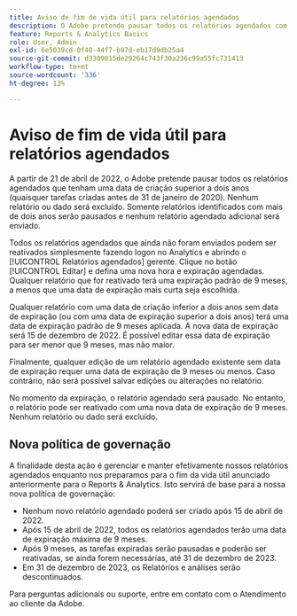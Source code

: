 ```yaml
---
title: Aviso de fim de vida útil para relatórios agendados
description: O Adobe pretende pausar todos os relatórios agendados com uma data de criação superior a dois anos.
feature: Reports & Analytics Basics
role: User, Admin
exl-id: 6e5039cd-0f40-44f7-b97d-eb17d9db25a4
source-git-commit: d3309815de29264c743f30a236c99a55fc731413
workflow-type: tm+mt
source-wordcount: '336'
ht-degree: 13%

---
```


# Aviso de fim de vida útil para relatórios agendados

A partir de 21 de abril de 2022, o Adobe pretende pausar todos os relatórios agendados que tenham uma data de criação superior a dois anos (quaisquer tarefas criadas antes de 31 de janeiro de 2020). Nenhum relatório ou dado será excluído. Somente relatórios identificados com mais de dois anos serão pausados e nenhum relatório agendado adicional será enviado.

Todos os relatórios agendados que ainda não foram enviados podem ser reativados simplesmente fazendo logon no Analytics e abrindo o [!UICONTROL Relatórios agendados] gerente. Clique no botão [!UICONTROL Editar] e defina uma nova hora e expiração agendadas. Qualquer relatório que for reativado terá uma expiração padrão de 9 meses, a menos que uma data de expiração mais curta seja escolhida.

Qualquer relatório com uma data de criação inferior a dois anos sem data de expiração (ou com uma data de expiração superior a dois anos) terá uma data de expiração padrão de 9 meses aplicada. A nova data de expiração será 15 de dezembro de 2022. É possível editar essa data de expiração para ser menor que 9 meses, mas não maior.

Finalmente, qualquer edição de um relatório agendado existente sem data de expiração requer uma data de expiração de 9 meses ou menos. Caso contrário, não será possível salvar edições ou alterações no relatório.

No momento da expiração, o relatório agendado será pausado. No entanto, o relatório pode ser reativado com uma nova data de expiração de 9 meses. Nenhum relatório ou dado será excluído.

## Nova política de governação

A finalidade desta ação é gerenciar e manter efetivamente nossos relatórios agendados enquanto nos preparamos para o fim da vida útil anunciado anteriormente para o Reports &amp; Analytics. Isto servirá de base para a nossa nova política de governação:

* Nenhum novo relatório agendado poderá ser criado após 15 de abril de 2022.
* Após 15 de abril de 2022, todos os relatórios agendados terão uma data de expiração máxima de 9 meses.
* Após 9 meses, as tarefas expiradas serão pausadas e poderão ser reativadas, se ainda forem necessárias, até 31 de dezembro de 2023.
* Em 31 de dezembro de 2023, os Relatórios e análises serão descontinuados.

Para perguntas adicionais ou suporte, entre em contato com o Atendimento ao cliente da Adobe.
